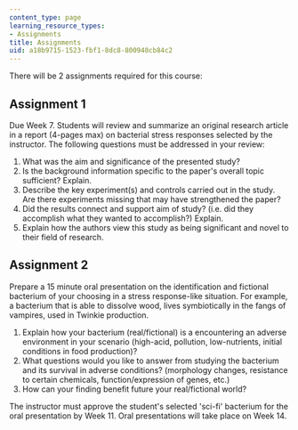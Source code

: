 ```yaml
---
content_type: page
learning_resource_types:
- Assignments
title: Assignments
uid: a18b9715-1523-fbf1-8dc8-800940cb84c2
---
```


There will be 2 assignments required for this course:

Assignment 1
------------

Due Week 7. Students will review and summarize an original research article in a report (4-pages max) on bacterial stress responses selected by the instructor. The following questions must be addressed in your review:

1.  What was the aim and significance of the presented study?
2.  Is the background information specific to the paper's overall topic sufficient? Explain.
3.  Describe the key experiment(s) and controls carried out in the study. Are there experiments missing that may have strengthened the paper?
4.  Did the results connect and support aim of study? (i.e. did they accomplish what they wanted to accomplish?) Explain.
5.  Explain how the authors view this study as being significant and novel to their field of research.

Assignment 2
------------

Prepare a 15 minute oral presentation on the identification and fictional bacterium of your choosing in a stress response-like situation. For example, a bacterium that is able to dissolve wood, lives symbiotically in the fangs of vampires, used in Twinkie production.

1.  Explain how your bacterium (real/fictional) is a encountering an adverse environment in your scenario (high-acid, pollution, low-nutrients, initial conditions in food production)?
2.  What questions would you like to answer from studying the bacterium and its survival in adverse conditions? (morphology changes, resistance to certain chemicals, function/expression of genes, etc.)
3.  How can your finding benefit future your real/fictional world?

The instructor must approve the student's selected 'sci-fi' bacterium for the oral presentation by Week 11. Oral presentations will take place on Week 14.